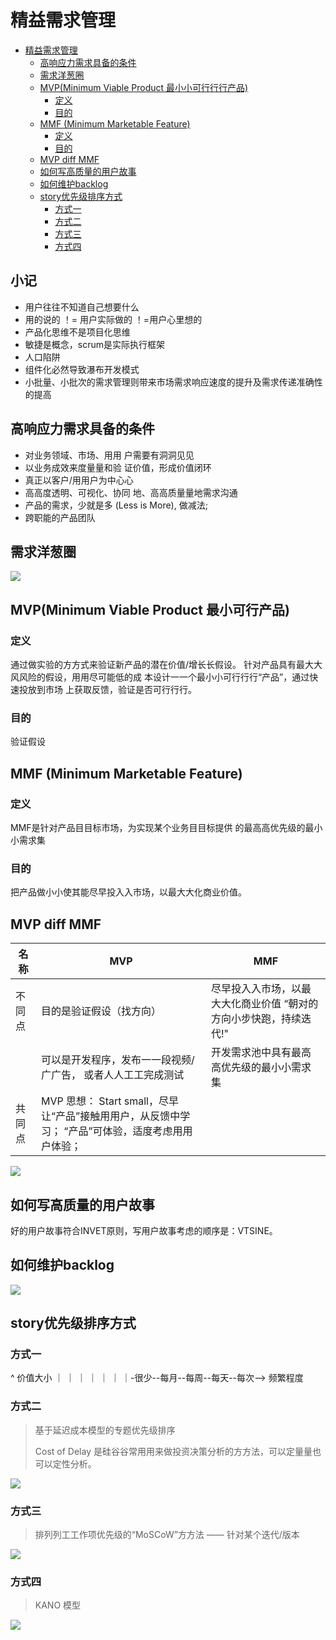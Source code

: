# 精益需求管理

- [精益需求管理](#%E7%B2%BE%E7%9B%8A%E9%9C%80%E6%B1%82%E7%AE%A1%E7%90%86)
  * [高响应力需求具备的条件](#%E9%AB%98%E5%93%8D%E5%BA%94%E5%8A%9B%E9%9C%80%E6%B1%82%E5%85%B7%E5%A4%87%E7%9A%84%E6%9D%A1%E4%BB%B6)
  * [需求洋葱圈](#%E9%9C%80%E6%B1%82%E6%B4%8B%E8%91%B1%E5%9C%88)
  * [MVP(Minimum Viable Product 最⼩小可⾏行行产品)](#mvpminimum-viable-product-%E6%9C%80%E2%BC%A9%E5%B0%8F%E5%8F%AF%E2%BE%8F%E8%A1%8C%E8%A1%8C%E4%BA%A7%E5%93%81)
    + [定义](#%E5%AE%9A%E4%B9%89)
    + [目的](#%E7%9B%AE%E7%9A%84)
  * [MMF (Minimum Marketable Feature)](#mmf-minimum-marketable-feature)
    + [定义](#%E5%AE%9A%E4%B9%89-1)
    + [目的](#%E7%9B%AE%E7%9A%84-1)
  * [MVP diff MMF](#mvp-diff-mmf)
  * [如何写高质量的用户故事](#%E5%A6%82%E4%BD%95%E5%86%99%E9%AB%98%E8%B4%A8%E9%87%8F%E7%9A%84%E7%94%A8%E6%88%B7%E6%95%85%E4%BA%8B)
  * [如何维护backlog](#%E5%A6%82%E4%BD%95%E7%BB%B4%E6%8A%A4backlog)
  * [story优先级排序方式](#story%E4%BC%98%E5%85%88%E7%BA%A7%E6%8E%92%E5%BA%8F%E6%96%B9%E5%BC%8F)
    + [方式一](#%E6%96%B9%E5%BC%8F%E4%B8%80)
    + [方式二](#%E6%96%B9%E5%BC%8F%E4%BA%8C)
    + [方式三](#%E6%96%B9%E5%BC%8F%E4%B8%89)
    + [方式四](#%E6%96%B9%E5%BC%8F%E5%9B%9B)


## 小记

* 用户往往不知道自己想要什么
* 用的说的 ！= 用户实际做的 ！=用户心里想的
* 产品化思维不是项目化思维
* 敏捷是概念，scrum是实际执行框架
* 人口陷阱
* 组件化必然导致瀑布开发模式
* 小批量、小批次的需求管理则带来市场需求响应速度的提升及需求传递准确性的提高

## 高响应力需求具备的条件

* 对业务领域、市场、⽤用 户需要有洞洞⻅见
* 以业务成效来度量量和验 证价值，形成价值闭环
* 真正以客户/⽤用户为中⼼心
* ⾼高度透明、可视化、协同 地、⾼高质量量地需求沟通
* 产品的需求，少就是多 (Less is More), 做减法;
* 跨职能的产品团队

## 需求洋葱圈

![](./images/day-2-requirement-onion.png)

## MVP(Minimum Viable Product 最小可⾏产品)

### 定义

通过做实验的⽅方式来验证新产品的潜在价值/增⻓长假设。 针对产品具有最⼤大⻛风险的假设，⽤用尽可能低的成
本设计⼀一个最⼩小可⾏行行“产品”，通过快速投放到市场 上获取反馈，验证是否可⾏行行。

### 目的

验证假设

## MMF (Minimum Marketable Feature)

### 定义

MMF是针对产品⽬目标市场，为实现某个业务⽬目标提供
的最⾼高优先级的最⼩小需求集

### 目的

把产品做⼩小使其能尽早投⼊入市场，以最⼤大化商业价值。

## MVP diff MMF

| 名称 | MVP | MMF |
| --- | --- | --- |
| 不同点 | 目的是验证假设（找方向）  | 尽早投⼊入市场，以最⼤大化商业价值 “朝对的方向小步快跑，持续迭代!" |
|  |   可以是开发程序，发布⼀一段视频/⼴广告， 或者⼈人⼯工完成测试  | 开发需求池中具有最⾼高优先级的最⼩小需求集 |
| 共同点    | MVP 思想： Start small，尽早让“产品”接触⽤用户，从反馈中学习； “产品”可体验，适度考虑⽤用户体验； | |

![](./images/day2-mvp-route.png)

## 如何写高质量的用户故事

好的用户故事符合INVET原则，写用户故事考虑的顺序是：VTSINE。

## 如何维护backlog

![](./images/backlog.png)

## story优先级排序方式

### 方式一

   ^  价值大小
   ｜
   ｜
   ｜
   ｜
   ｜
   ｜
   ｜-很少--每月--每周--每天--每次--> 频繁程度
     
### 方式二

> 基于延迟成本模型的专题优先级排序
> 
> Cost of Delay 是硅⾕谷常⽤用来做投资决策分析的⽅方法，可以定量量也可以定性分析。


![](./images/day-2-cost-delay.png)

### 方式三

> 排列列⼯工作项优先级的“MoSCoW”⽅方法 —— 针对某个迭代/版本

![](./images/day-2-moscow.png)

### 方式四

> KANO 模型

![](./images/day-2-cano.png)

